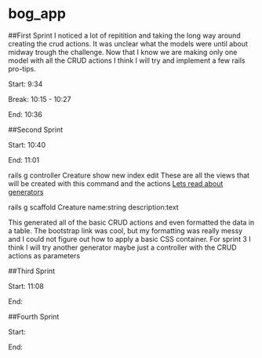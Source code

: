 # bog_app
##First Sprint
I noticed a lot of repitition and taking the long way around creating the crud actions. It was unclear what the models were until about midway trough the challenge. Now that I know we are making only one model with all the CRUD actions I think I will try and implement a few rails pro-tips.

Start: 9:34

Break: 10:15 - 10:27

End: 10:36

##Second Sprint

Start: 10:40

End: 11:01

rails g controller Creature show new index edit
These are all the views that will be created with this command and the actions
[Lets read about generators](http://guides.rubyonrails.org/generators.html)

rails g scaffold Creature name:string description:text

This generated all of the basic CRUD actions and even formatted the data in a table. The bootstrap link was cool, but my formatting was really messy and I could not figure out how to apply a basic CSS container.
For sprint 3 I think I will try another generator maybe just a controller with the CRUD actions as parameters

##Third Sprint

Start: 11:08

End:

##Fourth Sprint

Start: 

End:



